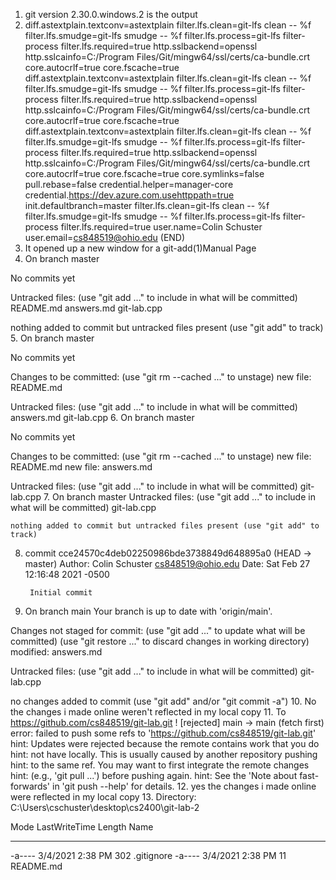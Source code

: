 1. git version 2.30.0.windows.2 is the output
2. diff.astextplain.textconv=astextplain
filter.lfs.clean=git-lfs clean -- %f
filter.lfs.smudge=git-lfs smudge -- %f
filter.lfs.process=git-lfs filter-process
filter.lfs.required=true
http.sslbackend=openssl
http.sslcainfo=C:/Program Files/Git/mingw64/ssl/certs/ca-bundle.crt
core.autocrlf=true
core.fscache=true
diff.astextplain.textconv=astextplain
filter.lfs.clean=git-lfs clean -- %f
filter.lfs.smudge=git-lfs smudge -- %f
filter.lfs.process=git-lfs filter-process
filter.lfs.required=true
http.sslbackend=openssl
http.sslcainfo=C:/Program Files/Git/mingw64/ssl/certs/ca-bundle.crt
core.autocrlf=true
core.fscache=true
diff.astextplain.textconv=astextplain
filter.lfs.clean=git-lfs clean -- %f
filter.lfs.smudge=git-lfs smudge -- %f
filter.lfs.process=git-lfs filter-process
filter.lfs.required=true
http.sslbackend=openssl
http.sslcainfo=C:/Program Files/Git/mingw64/ssl/certs/ca-bundle.crt
core.autocrlf=true
core.fscache=true
core.symlinks=false
pull.rebase=false
credential.helper=manager-core
credential.https://dev.azure.com.usehttppath=true
init.defaultbranch=master
filter.lfs.clean=git-lfs clean -- %f
filter.lfs.smudge=git-lfs smudge -- %f
filter.lfs.process=git-lfs filter-process
filter.lfs.required=true
user.name=Colin Schuster
user.email=cs848519@ohio.edu
(END)
3. It opened up a new window for a git-add(1)Manual Page
4. On branch master

No commits yet

Untracked files:
  (use "git add <file>..." to include in what will be committed)
        README.md
        answers.md
        git-lab.cpp

nothing added to commit but untracked files present (use "git add" to track)
5. On branch master

No commits yet

Changes to be committed:
  (use "git rm --cached <file>..." to unstage)
        new file:   README.md

Untracked files:
  (use "git add <file>..." to include in what will be committed)
        answers.md
        git-lab.cpp
6. On branch master

No commits yet

Changes to be committed:
  (use "git rm --cached <file>..." to unstage)
        new file:   README.md
        new file:   answers.md

Untracked files:
  (use "git add <file>..." to include in what will be committed)
        git-lab.cpp
7.  On branch master
    Untracked files:
        (use "git add <file>..." to include in what will be committed)
              git-lab.cpp

    nothing added to commit but untracked files present (use "git add" to track)
8. commit cce24570c4deb02250986bde3738849d648895a0 (HEAD -> master)
    Author: Colin Schuster <cs848519@ohio.edu>
    Date:   Sat Feb 27 12:16:48 2021 -0500

        Initial commit
9.  On branch main
Your branch is up to date with 'origin/main'.

Changes not staged for commit:
  (use "git add <file>..." to update what will be committed)
  (use "git restore <file>..." to discard changes in working directory)
        modified:   answers.md

Untracked files:
  (use "git add <file>..." to include in what will be committed)
        git-lab.cpp

no changes added to commit (use "git add" and/or "git commit -a")
10. No the changes i made online weren't reflected in my local copy
11. To https://github.com/cs848519/git-lab.git
 ! [rejected]        main -> main (fetch first)
error: failed to push some refs to 'https://github.com/cs848519/git-lab.git'
hint: Updates were rejected because the remote contains work that you do
hint: not have locally. This is usually caused by another repository pushing
hint: to the same ref. You may want to first integrate the remote changes
hint: (e.g., 'git pull ...') before pushing again.
hint: See the 'Note about fast-forwards' in 'git push --help' for details.
12. yes the changes i made online were reflected in my local copy
13.  Directory: C:\Users\cschuster\desktop\cs2400\git-lab-2

Mode                 LastWriteTime         Length Name
----                 -------------         ------ ----
-a----          3/4/2021   2:38 PM            302 .gitignore
-a----          3/4/2021   2:38 PM             11 README.md
